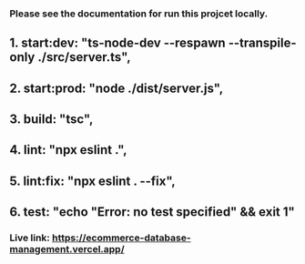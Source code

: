 ### Please see the documentation for run this projcet locally.

## 1. start:dev: "ts-node-dev --respawn --transpile-only ./src/server.ts",

## 2. start:prod: "node ./dist/server.js",

## 3. build: "tsc",

## 4. lint: "npx eslint .",

## 5. lint:fix: "npx eslint . --fix",

## 6. test: "echo \"Error: no test specified\" && exit 1"

### Live link: https://ecommerce-database-management.vercel.app/
